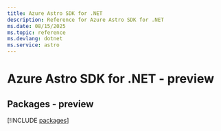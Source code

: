 ```yaml
---
title: Azure Astro SDK for .NET
description: Reference for Azure Astro SDK for .NET
ms.date: 08/15/2025
ms.topic: reference
ms.devlang: dotnet
ms.service: astro
---
```

# Azure Astro SDK for .NET - preview
## Packages - preview
[!INCLUDE [packages](astro-index.md)]